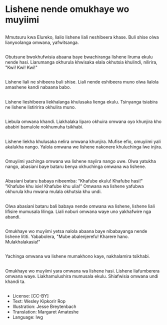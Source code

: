 # Lishene nende omukhaye wo muyiimi

##
Mmutsuru kwa Elureko, lialio
lishene liali neshibeera khase.
Buli shise olwa lianyoolanga
omwana, yafwitsanga.

##
Obutsune bwokhufwisia abaana
baye bwachiranga lishene
liruma ekulu nende hasi.
Liarumanga okhurula khwisaka
elala okhutsia khulindi, nilirira,
"Kwi! Kwi! Kwi!"

##
Lishene liali ne shibeera buli
shise.
Liali nende eshibeera muno
olwa lialola amashene kandi
nabaana babo.

##
Lishene lieshibeera liekhalanga
khulusaka lienga ekulu.
Tsinyanga tsiabira ne lishene
listiririra okhulira muno.

##
Liebula omwana khandi.
Liakhalaka liparo okhuira
omwana oyo khunjira kho
ababiri bamulole nokhumuha
tsikhabi.

##
Lishene liekha khulusaka nelira
omwana khunjira.
Mufise efio, omuyiimi yali
akalukha nango.
Yalola omwana we lishene
nakonere khuluchinga lwe injira.

##
Omuyiimi yachinga omwana wa
lishene nayiira nango uwe.
Olwa yatukha nango, abasiani
baye bataru benya okhuchinga
omwana wa lishene.

##
Abasiani bataru babaya
nibeemba:
"Khafube ekulu! Khafube hasi!"
"Khafube khu isie! Khafube khu
ulia!"
Omwana wa lishene yafubwa
okhurula khu mwana mulala
okhutsia khu undi.

##
Olwa abasiani bataru bali
babaya nende omwana wa
lishene, lishene liali lifisire
mumusala lilinga.
Liali noburi omwana waye uno
yakhafwire nga abandi.

##
Omukhaye wo muyiimi yetsa
nalola abaana baye
nibabayanga nende lishene
lititi.
Yababolera,
"Mube abalenjerefu!
Kharere hano.
Mulakhalakasia!"

##
Yachinga omwana wa lishene
mumakhono kaye, nakhalamira
tsikhabi.

##
Omukhaye wo muyiimi yara
omwana wa lishene hasi.
Lishene liafumberera omwana
waye.
Liakhamulushira mumusala
ekulu. Shiafwisia omwana undi
khandi ta.

##
* License: [CC-BY]
* Text: Wesley Kipkorir Rop
* Illustration: Jesse Breytenbach
* Translation: Margaret Amateshe
* Language: lwg
